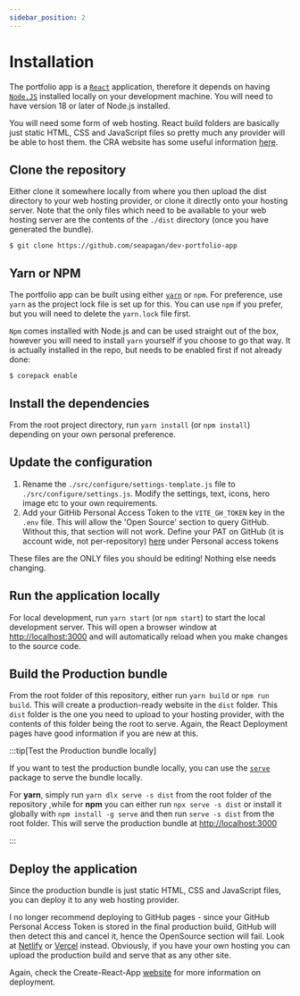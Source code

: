 ```yaml
---
sidebar_position: 2
---
```


# Installation

The portfolio app is a [`React`][react] application, therefore it depends on having
[`Node.JS`][nodejs] installed locally on your development machine. You will need
to have version 18 or later of Node.js installed.

You will need some form of web hosting. React build folders are basically just
static HTML, CSS and JavaScript files so pretty much any provider will be able
to host them. the CRA website has some useful information [here][deploy].

## Clone the repository

Either clone it somewhere locally from where you then upload the dist directory
to your web hosting provider, or clone it directly onto your hosting server.
Note that the only files which need to be available to your web hosting server
are the contents of the `./dist` directory (once you have generated the bundle).

```console
$ git clone https://github.com/seapagan/dev-portfolio-app
```

## Yarn or NPM

The portfolio app can be built using either [`yarn`][yarn] or `npm`. For
preference, use `yarn` as the project lock file is set up for this. You can use
`npm` if you prefer, but you will need to delete the `yarn.lock` file first.

`Npm` comes installed with Node.js and can be used straight out of the box,
however you will need to install `yarn` yourself if you choose to go that way.
It is actually installed in the repo, but needs to be enabled first if not
already done:

```console
$ corepack enable
```

## Install the dependencies

From the root project directory, run `yarn install` (or `npm install`) depending
on your own personal preference.

## Update the configuration

1) Rename the `./src/configure/settings-template.js` file to
`./src/configure/settings.js`. Modify the settings, text, icons, hero image etc
to your own requirements.
2) Add your GitHib Personal Access Token to the `VITE_GH_TOKEN` key in the
`.env` file. This will allow the 'Open Source' section to query GitHub. Without
this, that section will not work. Define your PAT on GitHub (it is account wide,
not per-repository) [here](https://github.com/settings/tokens) under Personal
access tokens

These files are the ONLY files you should be editing! Nothing else needs changing.

## Run the application locally

For local development, run `yarn start` (or `npm start`) to start the local
development server. This will open a browser window at
[http://localhost:3000](http://localhost:3000) and will automatically reload
when you make changes to the source code.

## Build the Production bundle

From the root folder of this repository, either run `yarn build` or `npm run
build`. This will create a production-ready website in the `dist` folder. This
`dist` folder is the one you need to upload to your hosting provider, with the
contents of this folder being the root to serve. Again, the React Deployment
pages have good information if you are new at this.

:::tip[Test the Production bundle locally]

If you want to test the production bundle locally, you can use the
[`serve`](https://www.npmjs.com/package/serve) package to serve the bundle
locally.

For **yarn**, simply run `yarn dlx serve -s dist` from the root folder of the
repository ,while for **npm** you can either run `npx serve -s dist` or install it
globally with `npm install -g serve` and then run `serve -s dist` from the root
folder. This will serve the production bundle at
[http://localhost:3000](http://localhost:3000)

:::

## Deploy the application

Since the production bundle is just static HTML, CSS and JavaScript files, you
can deploy it to any web hosting provider.

I no longer recommend deploying to GitHub pages - since your GitHub Personal
Access Token is stored in the final production build, GitHub will then detect
this and cancel it, hence the OpenSource section will fail. Look at
[Netlify][netlify] or [Vercel][vercel] instead. Obviously, if you have your own
hosting you can upload the production build and serve that as any other site.

Again, check the Create-React-App [website][deploy] for more information on
deployment.

[react]: https://reactjs.org/
[nodejs]: https://nodejs.org/en/
[deploy]: https://create-react-app.dev/docs/deployment/
[yarn]: https://yarnpkg.com/
[netlify]: https://www.netlify.com/
[vercel]: https://vercel.com/
